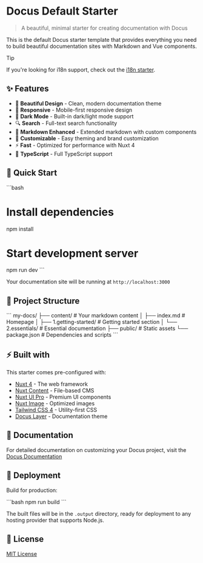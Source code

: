 # Docus Default Starter

> A beautiful, minimal starter for creating documentation with Docus

This is the default Docus starter template that provides everything you need to build beautiful documentation sites with Markdown and Vue components.

> [!TIP]
> If you're looking for i18n support, check out the [i18n starter](https://github.com/nuxt-themes/docus/tree/main/.starters/i18n).

## ✨ Features

- 🎨 **Beautiful Design** - Clean, modern documentation theme
- 📱 **Responsive** - Mobile-first responsive design  
- 🌙 **Dark Mode** - Built-in dark/light mode support
- 🔍 **Search** - Full-text search functionality
- 📝 **Markdown Enhanced** - Extended markdown with custom components
- 🎨 **Customizable** - Easy theming and brand customization
- ⚡ **Fast** - Optimized for performance with Nuxt 4
- 🔧 **TypeScript** - Full TypeScript support

## 🚀 Quick Start

\`\`\`bash
# Install dependencies
npm install

# Start development server
npm run dev
\`\`\`

Your documentation site will be running at `http://localhost:3000`

## 📁 Project Structure

\`\`\`
my-docs/
├── content/              # Your markdown content
│   ├── index.md         # Homepage
│   ├── 1.getting-started/  # Getting started section
│   └── 2.essentials/    # Essential documentation
├── public/              # Static assets
└── package.json         # Dependencies and scripts
\`\`\`

## ⚡ Built with

This starter comes pre-configured with:

- [Nuxt 4](https://nuxt.com) - The web framework
- [Nuxt Content](https://content.nuxt.com/) - File-based CMS
- [Nuxt UI Pro](https://ui.nuxt.com/pro) - Premium UI components
- [Nuxt Image](https://image.nuxt.com/) - Optimized images
- [Tailwind CSS 4](https://tailwindcss.com/) - Utility-first CSS
- [Docus Layer](https://www.npmjs.com/package/docus) - Documentation theme

## 📖 Documentation

For detailed documentation on customizing your Docus project, visit the [Docus Documentation](https://docus.dev)

## 🚀 Deployment

Build for production:

\`\`\`bash
npm run build
\`\`\`

The built files will be in the `.output` directory, ready for deployment to any hosting provider that supports Node.js.

## 📄 License

[MIT License](https://opensource.org/licenses/MIT)
